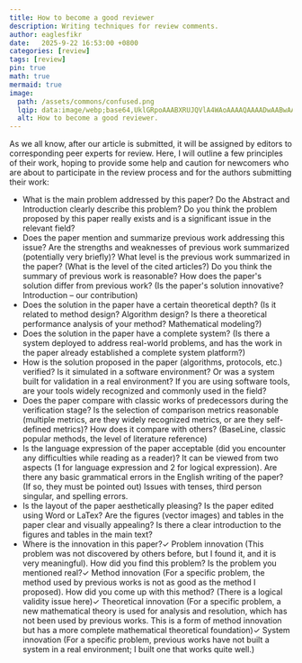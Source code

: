 ```yaml
---
title: How to become a good reviewer
description: Writing techniques for review comments.
author: eaglesfikr
date:   2025-9-22 16:53:00 +0800
categories: [review]
tags: [review]
pin: true
math: true
mermaid: true
image:
  path: /assets/commons/confused.png
  lqip: data:image/webp;base64,UklGRpoAAABXRUJQVlA4WAoAAAAQAAAADwAABwAAQUxQSDIAAAARL0AmbZurmr57yyIiqE8oiG0bejIYEQTgqiDA9vqnsUSI6H+oAERp2HZ65qP/VIAWAFZQOCBCAAAA8AEAnQEqEAAIAAVAfCWkAALp8sF8rgRgAP7o9FDvMCkMde9PK7euH5M1m6VWoDXf2FkP3BqV0ZYbO6NA/VFIAAAA
  alt: How to become a good reviewer.
---
```


As we all know, after our article is submitted, it will be assigned by editors to corresponding peer experts for review. Here, I will outline a few principles of their work, hoping to provide some help and caution for newcomers who are about to participate in the review process and for the authors submitting their work:

- What is the main problem addressed by this paper? Do the Abstract and Introduction clearly describe this problem? Do you think the problem proposed by this paper really exists and is a significant issue in the relevant field?
- Does the paper mention and summarize previous work addressing this issue? Are the strengths and weaknesses of previous work summarized (potentially very briefly)? What level is the previous work summarized in the paper? (What is the level of the cited articles?) Do you think the summary of previous work is reasonable? How does the paper's solution differ from previous work? (Is the paper's solution innovative? Introduction – our contribution)
- Does the solution in the paper have a certain theoretical depth? (Is it related to method design? Algorithm design? Is there a theoretical performance analysis of your method? Mathematical modeling?)
- Does the solution in the paper have a complete system? (Is there a system deployed to address real-world problems, and has the work in the paper already established a complete system platform?)
- How is the solution proposed in the paper (algorithms, protocols, etc.) verified? Is it simulated in a software environment? Or was a system built for validation in a real environment? If you are using software tools, are your tools widely recognized and commonly used in the field?
- Does the paper compare with classic works of predecessors during the verification stage? Is the selection of comparison metrics reasonable (multiple metrics, are they widely recognized metrics, or are they self-defined metrics)? How does it compare with others? (BaseLine, classic popular methods, the level of literature reference)
- Is the language expression of the paper acceptable (did you encounter any difficulties while reading as a reader)? It can be viewed from two aspects (1 for language expression and 2 for logical expression). Are there any basic grammatical errors in the English writing of the paper? (If so, they must be pointed out) Issues with tenses, third person singular, and spelling errors.
- Is the layout of the paper aesthetically pleasing? Is the paper edited using Word or LaTex? Are the figures (vector images) and tables in the paper clear and visually appealing? Is there a clear introduction to the figures and tables in the main text?
- Where is the innovation in this paper?✓ Problem innovation (This problem was not discovered by others before, but I found it, and it is very meaningful). How did you find this problem? Is the problem you mentioned real?✓ Method innovation (For a specific problem, the method used by previous works is not as good as the method I proposed). How did you come up with this method? (There is a logical validity issue here)✓ Theoretical innovation (For a specific problem, a new mathematical theory is used for analysis and resolution, which has not been used by previous works. This is a form of method innovation but has a more complete mathematical theoretical foundation)✓ System innovation (For a specific problem, previous works have not built a system in a real environment; I built one that works quite well.)